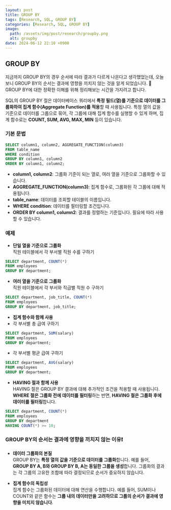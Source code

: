 ```yaml
---
layout: post
title: GROUP BY
tags: [Research, SQL, GROUP BY]
categories: [Research, SQL, GROUP BY]
image:
  path: /assets/img/post/research/groupby.png
  alt: groupby
date: 2024-06-12 22:10 +0900
---
```


## GROUP BY

지금까지 GROUP BY의 경우 순서에 따라 결과가 다르게 나온다고 생각했었는데, 오늘보니 GROUP BY의 순서는 결과에 영향을 끼치지 않는 것을 알게 되었습니다. 🥺
GROUP BY에 대한 정확한 이해를 위해 정리해보는 시간을 가지려고 합니다.

SQL의 GROUP BY 절은 데이터베이스 쿼리에서 **특정 필드(열)를 기준으로 데이터를 그룹화하여 집계 함수(Aggregate Function)를 적용**할 때 사용됩니다.
특정 열의 값을 기준으로 데이터를 그룹으로 묶어, 각 그룹에 대해 집계 함수를 실행할 수 있게 하며, 집계 함수로는 **COUNT, SUM, AVG, MAX, MIN** 등이 있습니다.


### 기본 문법

```sql
SELECT column1, column2, AGGREGATE_FUNCTION(column3)
FROM table_name
WHERE condition
GROUP BY column1, column2
ORDER BY column1, column2;
```

- **column1, column2**: 그룹화 기준이 되는 열로, 여러 열을 기준으로 그룹화할 수 있습니다.
- **AGGREGATE_FUNCTION(column3)**: 집계 함수로, 그룹화된 각 그룹에 대해 적용됩니다.
- **table_name**: 데이터를 조회할 테이블의 이름입니다.
- **WHERE condition**: 데이터를 필터링할 조건입니다.
- **ORDER BY column1, column2**: 결과를 정렬하는 기준입니다. 필요에 따라 사용할 수 있습니다.

### 예제

- **단일 열을 기준으로 그룹화** <br>
직원 테이블에서 각 부서별 직원 수를 구하기
```sql
SELECT department, COUNT(*)
FROM employees
GROUP BY department;
```

- **여러 열을 기준으로 그룹화** <br>
직원 테이블에서 각 부서와 직급별 직원 수 구하기
```sql
SELECT department, job_title, COUNT(*)
FROM employees
GROUP BY department, job_title;
```

- **집계 함수와 함께 사용** <br>
- 각 부서별 총 급여 구하기
```sql
SELECT department, SUM(salary)
FROM employees
GROUP BY department;
```
- 각 부서별 평균 급여 구하기 
```sql
SELECT department, AVG(salary)
FROM employees
GROUP BY department;
```

- **HAVING 절과 함께 사용** <br>
HAVING 절은 GROUP BY 결과에 대해 추가적인 조건을 적용할 때 사용됩니다. <br>
**WHERE 절은 그룹화 전에 데이터를 필터링**하는 반면, **HAVING 절은 그룹화 후에 데이터를 필터링**합니다.
```sql
SELECT department, COUNT(*)
FROM employees
GROUP BY department
HAVING COUNT(*) >= 10;
```

### GROUP BY의 순서는 결과에 영향을 끼치지 않는 이유❗️

- **데이터 그룹화의 본질**  <br>
GROUP BY는 **특정 열의 값을 기준으로 데이터를 그룹화**합니다. 예를 들어, **GROUP BY A, B와 GROUP BY B, A는 동일한 그룹을 생성**합니다.
그룹화의 결과는 각 그룹의 고유한 조합에 따라 결정되므로 순서가 중요하지 않습니다.

- **집계 함수의 독립성** <br>
집계 함수는 그룹화된 데이터에 대해 연산을 수행합니다. 
예를 들어, SUM이나 COUNT와 같은 함수는 **그룹 내의 데이터만을 고려하므로 그룹의 순서가 결과에 영향을 미치지 않습니다**.

